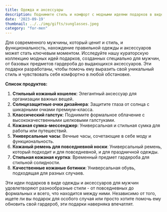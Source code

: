 ```yaml
---
title: Одежда и аксессуары
description: Поднимите стиль и комфорт с модными идеями подарков в виде одежды и аксессуаров для мужчин.
date: '2023-09-19'
thumbnail: ../../img/gifts/sunglasses.jpeg
category: "for-men"
---
```

Для современного мужчины, который ценит и стиль, и функциональность, нахождение правильной одежды и аксессуаров может стать ключевым моментом. Исследуйте нашу кураторскую коллекцию модных идей подарков, созданных специально для мужчин, от базовых предметов гардероба до выдающихся аксессуаров. Эти подарки разработаны, чтобы помочь ему выразить свой уникальный стиль и чувствовать себя комфортно в любой обстановке.

**Список продуктов:**
1. **Стильный кожаный кошелек**: Элегантный аксессуар для организации важных вещей.
2. **Солнцезащитные очки дизайнера**: Защитите глаза от солнца с шикарными очками премиум-класса.
3. **Классический галстук**: Поднимите формальное облачение с высококачественными шелковыми галстуками.
4. **Кожаная сумка-мессенджер**: Универсальная и стильная сумка для работы или путешествий.
5. **Универсальные часы**: Вечные часы, сочетающие в себе моду и функциональность.
6. **Кожаный ремень для повседневной носки**: Универсальный ремень, который подходит и для повседневной, и для праздничной одежды.
7. **Стильная кожаная куртка**: Временный предмет гардероба для стильной солидности.
8. **Качественные кожаные ботинки**: Универсальная обувь, подходящая для разных случаев.

Эти идеи подарков в виде одежды и аксессуаров для мужчин удовлетворяют разнообразные стили - от повседневных до формальных и всего, что находится между ними. Независимо от того, ищете ли вы подарок для особого случая или просто хотите помочь ему обновить свой гардероб, эти подарки наверняка впечатлят.
